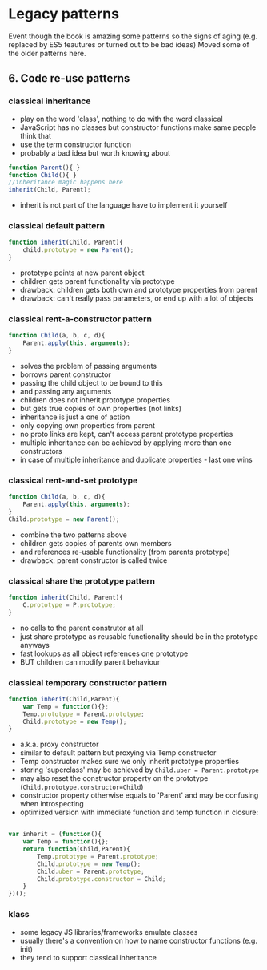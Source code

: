 # Legacy patterns

Event though the book is amazing some patterns so the signs of aging (e.g. replaced by ES5 feautures or turned out to be bad ideas) Moved some of the older patterns here.

## 6. Code re-use patterns

### classical inheritance

* play on the word 'class', nothing to do with the word classical
* JavaScript has no classes but constructor functions make same people think that
* use the term constructor function
* probably a bad idea but worth knowing about

```js
function Parent(){ }
function Child(){ }
//inheritance magic happens here
inherit(Child, Parent);
```

* inherit is not part of the language have to implement it yourself

### classical default pattern

```js
function inherit(Child, Parent){
    child.prototype = new Parent();
}
```
* prototype points at new parent object
* children gets parent functionality via prototype
* drawback: children gets both own and prototype properties from parent
* drawback: can't really pass parameters, or end up with a lot of objects

### classical rent-a-constructor pattern

```js
function Child(a, b, c, d){
    Parent.apply(this, arguments);
}
```
* solves the problem of passing arguments
* borrows parent constructor
* passing the child object to be bound to this
* and passing any arguments
* children does not inherit prototype properties
* but gets true copies of own properties (not links)
* inheritance is just a one of action
* only copying own properties from parent
* no proto links are kept, can't access parent prototype properties
* multiple inheritance can be achieved by applying more than one constructors
* in case of multiple inheritance and duplicate properties - last one wins

### classical rent-and-set prototype

```js
function Child(a, b, c, d){
    Parent.apply(this, arguments);
}
Child.prototype = new Parent();
```
* combine the two patterns above
* children gets copies of parents own members
* and references re-usable functionality (from parents prototype)
* drawback: parent constructor is called twice

### classical share the prototype pattern

```js
function inherit(Child, Parent){
    C.prototype = P.prototype;
}
```
* no calls to the parent construtor at all
* just share prototype as reusable functionality should be in the prototype anyways
* fast lookups as all object references one prototype
* BUT children can modify parent behaviour

### classical temporary constructor pattern

```js
function inherit(Child,Parent){
    var Temp = function(){};
    Temp.prototype = Parent.prototype;
    Child.prototype = new Temp();
}
```
* a.k.a. proxy constructor
* similar to default pattern but proxying via Temp constructor
* Temp constructor makes sure we only inherit prototype properties
* storing 'superclass' may be achieved by ```Child.uber = Parent.prototype```
* may also reset the constructor property on the prototype (```Child.prototype.constructor=Child```)
* constructor property otherwise equals to 'Parent' and may be confusing when introspecting
* optimized version with immediate function and temp function in closure:

```js

var inherit = (function(){
    var Temp = function(){};
    return function(Child,Parent){
        Temp.prototype = Parent.prototype;
        Child.prototype = new Temp();
        Child.uber = Parent.prototype;
        Child.prototype.constructor = Child;
    }
})();
```

### klass

* some legacy JS libraries/frameworks emulate classes
* usually there's a convention on how to name constructor functions (e.g. init)
* they tend to support classical inheritance
